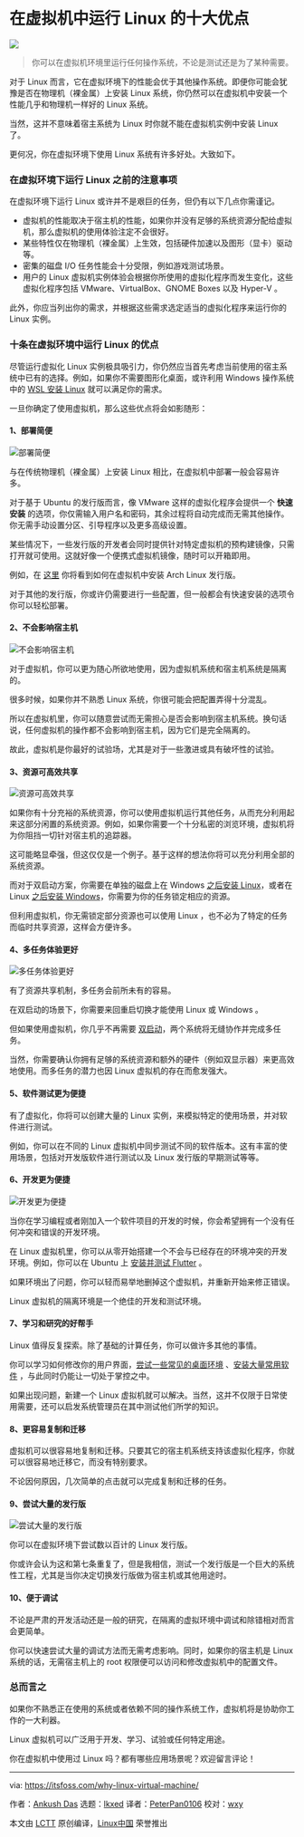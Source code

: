[#]: subject: "10 Reasons to Run Linux in Virtual Machines"
[#]: via: "https://itsfoss.com/why-linux-virtual-machine/"
[#]: author: "Ankush Das https://itsfoss.com/author/ankush/"
[#]: collector: "lkxed"
[#]: translator: "PeterPan0106"
[#]: reviewer: "wxy"
[#]: publisher: "wxy"
[#]: url: "https://linux.cn/article-14541-1.html"

在虚拟机中运行 Linux 的十大优点
======

![](https://img.linux.net.cn/data/attachment/album/202205/04/093523wlzslifl2cp9papp.jpg)

> 你可以在虚拟机环境里运行任何操作系统，不论是测试还是为了某种需要。

对于 Linux 而言，它在虚拟环境下的性能会优于其他操作系统。即便你可能会犹豫是否在物理机（裸金属）上安装 Linux 系统，你仍然可以在虚拟机中安装一个性能几乎和物理机一样好的 Linux 系统。

当然，这并不意味着宿主系统为 Linux 时你就不能在虚拟机实例中安装 Linux 了。

更何况，你在虚拟环境下使用 Linux 系统有许多好处。大致如下。

### 在虚拟环境下运行 Linux 之前的注意事项

在虚拟环境下运行 Linux 或许并不是艰巨的任务，但仍有以下几点你需谨记。

* 虚拟机的性能取决于宿主机的性能，如果你并没有足够的系统资源分配给虚拟机，那么虚拟机的使用体验注定不会很好。
* 某些特性仅在物理机（裸金属）上生效，包括硬件加速以及图形（显卡）驱动等。
* 密集的磁盘 I/O 任务性能会十分受限，例如游戏测试场景。
* 用户的 Linux 虚拟机实例体验会根据你所使用的虚拟化程序而发生变化，这些虚拟化程序包括 VMware、VirtualBox、GNOME Boxes 以及 Hyper-V 。

此外，你应当列出你的需求，并根据这些需求选定适当的虚拟化程序来运行你的 Linux 实例。

### 十条在虚拟环境中运行 Linux 的优点

尽管运行虚拟化 Linux 实例极具吸引力，你仍然应当首先考虑当前使用的宿主系统中已有的选择。例如，如果你不需要图形化桌面，或许利用 Windows 操作系统中的 [WSL 安装 Linux][1] 就可以满足你的需求。

一旦你确定了使用虚拟机，那么这些优点将会如影随形：

#### 1、部署简便

![部署简便][2]

与在传统物理机（裸金属）上安装 Linux 相比，在虚拟机中部署一般会容易许多。

对于基于 Ubuntu 的发行版而言，像 VMware 这样的虚拟化程序会提供一个 **快速安装** 的选项，你仅需输入用户名和密码，其余过程将自动完成而无需其他操作。你无需手动设置分区、引导程序以及更多高级设置。

某些情况下，一些发行版的开发者会同时提供针对特定虚拟机的预构建镜像，只需打开就可使用。这就好像一个便携式虚拟机镜像，随时可以开箱即用。

例如，在 [这里][3] 你将看到如何在虚拟机中安装 Arch Linux 发行版。

对于其他的发行版，你或许仍需要进行一些配置，但一般都会有快速安装的选项令你可以轻松部署。

#### 2、不会影响宿主机

![不会影响宿主机][4]

对于虚拟机，你可以更为随心所欲地使用，因为虚拟机系统和宿主机系统是隔离的。

很多时候，如果你并不熟悉 Linux 系统，你很可能会把配置弄得十分混乱。

所以在虚拟机里，你可以随意尝试而无需担心是否会影响到宿主机系统。换句话说，任何虚拟机的操作都不会影响到宿主机，因为它们是完全隔离的。

故此，虚拟机是你最好的试验场，尤其是对于一些激进或具有破坏性的试验。

#### 3、资源可高效共享

![资源可高效共享][5]

如果你有十分充裕的系统资源，你可以使用虚拟机运行其他任务，从而充分利用起来这部分闲置的系统资源。例如，如果你需要一个十分私密的浏览环境，虚拟机将为你阻挡一切针对宿主机的追踪器。

这可能略显牵强，但这仅仅是一个例子。基于这样的想法你将可以充分利用全部的系统资源。

而对于双启动方案，你需要在单独的磁盘上在 Windows [之后安装 Linux][6]，或者在 Linux [之后安装 Windows][7]，你需要为你的任务锁定相应的资源。

但利用虚拟机，你无需锁定部分资源也可以使用 Linux ，也不必为了特定的任务而临时共享资源，这样会方便许多。

#### 4、多任务体验更好

![多任务体验更好][8]

有了资源共享机制，多任务会前所未有的容易。

在双启动的场景下，你需要来回重启切换才能使用 Linux 或 Windows 。

但如果使用虚拟机，你几乎不再需要 [双启动][9]，两个系统将无缝协作并完成多任务。

当然，你需要确认你拥有足够的系统资源和额外的硬件（例如双显示器）来更高效地使用。而多任务的潜力也因 Linux 虚拟机的存在而愈发强大。

#### 5、软件测试更为便捷

有了虚拟化，你将可以创建大量的 Linux 实例，来模拟特定的使用场景，并对软件进行测试。

例如，你可以在不同的 Linux 虚拟机中同步测试不同的软件版本。这有丰富的使用场景，包括对开发版软件进行测试以及 Linux 发行版的早期测试等等。

#### 6、开发更为便捷

![开发更为便捷][10]

当你在学习编程或者刚加入一个软件项目的开发的时候，你会希望拥有一个没有任何冲突和错误的开发环境。

在 Linux 虚拟机里，你可以从零开始搭建一个不会与已经存在的环境冲突的开发环境。例如，你可以在 Ubuntu 上 [安装并测试 Flutter][11] 。

如果环境出了问题，你可以轻而易举地删掉这个虚拟机，并重新开始来修正错误。

Linux 虚拟机的隔离环境是一个绝佳的开发和测试环境。

#### 7、学习和研究的好帮手

Linux 值得反复探索。除了基础的计算任务，你可以做许多其他的事情。

你可以学习如何修改你的用户界面，[尝试一些常见的桌面环境][12] 、[安装大量常用软件][13] ，与此同时仍能让一切处于掌控之中。

如果出现问题，新建一个 Linux 虚拟机就可以解决。当然，这并不仅限于日常使用需要，还可以启发系统管理员在其中测试他们所学的知识。

#### 8、更容易复制和迁移

虚拟机可以很容易地复制和迁移。只要其它的宿主机系统支持该虚拟化程序，你就可以很容易地迁移它，而没有特别要求。

不论因何原因，几次简单的点击就可以完成复制和迁移的任务。

#### 9、尝试大量的发行版

![尝试大量的发行版][14]

你可以在虚拟环境下尝试数以百计的 Linux 发行版。

你或许会认为这和第七条重复了，但是我相信，测试一个发行版是一个巨大的系统性工程，尤其是当你决定切换发行版做为宿主机或其他用途时。

#### 10、便于调试

不论是严肃的开发活动还是一般的研究，在隔离的虚拟环境中调试和除错相对而言会更简单。

你可以快速尝试大量的调试方法而无需考虑影响。同时，如果你的宿主机是 Linux 系统的话，无需宿主机上的 root 权限便可以访问和修改虚拟机中的配置文件。

### 总而言之

如果你不熟悉正在使用的系统或者依赖不同的操作系统工作，虚拟机将是协助你工作的一大利器。

Linux 虚拟机可以广泛用于开发、学习、试验或任何特定用途。

你在虚拟机中使用过 Linux 吗？都有哪些应用场景呢？欢迎留言评论！

--------------------------------------------------------------------------------

via: https://itsfoss.com/why-linux-virtual-machine/

作者：[Ankush Das][a]
选题：[lkxed][b]
译者：[PeterPan0106](https://github.com/PeterPan0106)
校对：[wxy](https://github.com/wxy)

本文由 [LCTT](https://github.com/LCTT/TranslateProject) 原创编译，[Linux中国](https://linux.cn/) 荣誉推出

[a]: https://itsfoss.com/author/ankush/
[b]: https://github.com/lkxed
[1]: https://itsfoss.com/install-bash-on-windows/
[2]: https://itsfoss.com/wp-content/uploads/2022/04/easy-setup-linux-vm.jpg
[3]: https://itsfoss.com/install-arch-linux-virtualbox/
[4]: https://itsfoss.com/wp-content/uploads/2022/04/isolated-linux-vm.jpg
[5]: https://itsfoss.com/wp-content/uploads/2022/04/sharing-resources-linux-vm.jpg
[6]: https://itsfoss.com/dual-boot-hdd-ssd/
[7]: https://itsfoss.com/install-windows-after-ubuntu-dual-boot/
[8]: https://itsfoss.com/wp-content/uploads/2022/04/multitasking-linux-vm.jpg
[9]: https://itsfoss.com/dual-boot-fedora-windows/
[10]: https://itsfoss.com/wp-content/uploads/2022/04/development-linux-vm.jpg
[11]: https://itsfoss.com/install-flutter-linux/
[12]: https://itsfoss.com/best-linux-desktop-environments/
[13]: https://itsfoss.com/essential-linux-applications/
[14]: https://itsfoss.com/wp-content/uploads/2022/04/distros-linux-vm.jpg
